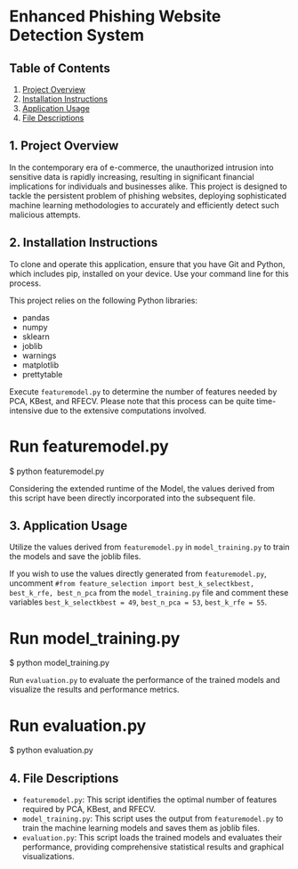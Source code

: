 # Enhanced Phishing Website Detection System

## Table of Contents
1. [Project Overview](#project-overview)
2. [Installation Instructions](#installation-instructions)
3. [Application Usage](#application-usage)
4. [File Descriptions](#file-descriptions)

<a name="project-overview"></a>
## 1. Project Overview
In the contemporary era of e-commerce, the unauthorized intrusion into sensitive data is rapidly increasing, resulting in significant financial implications for individuals and businesses alike. This project is designed to tackle the persistent problem of phishing websites, deploying sophisticated machine learning methodologies to accurately and efficiently detect such malicious attempts.

<a name="installation-instructions"></a>
## 2. Installation Instructions
To clone and operate this application, ensure that you have Git and Python, which includes pip, installed on your device. Use your command line for this process.

This project relies on the following Python libraries:
- pandas
- numpy
- sklearn
- joblib
- warnings
- matplotlib
- prettytable

Execute `featuremodel.py` to determine the number of features needed by PCA, KBest, and RFECV. Please note that this process can be quite time-intensive due to the extensive computations involved.

# Run featuremodel.py
$ python featuremodel.py

Considering the extended runtime of the Model, the values derived from this script have been directly incorporated into the subsequent file.

<a name="application-usage"></a>
## 3. Application Usage
Utilize the values derived from `featuremodel.py` in `model_training.py` to train the models and save the joblib files.

If you wish to use the values directly generated from `featuremodel.py`, uncomment `#from feature_selection import best_k_selectkbest, best_k_rfe, best_n_pca` from the `model_training.py` file and comment these variables `best_k_selectkbest = 49`, `best_n_pca = 53`, `best_k_rfe = 55`.

# Run model_training.py
$ python model_training.py


Run `evaluation.py` to evaluate the performance of the trained models and visualize the results and performance metrics.

# Run evaluation.py
$ python evaluation.py


<a name="file-descriptions"></a>
## 4. File Descriptions
- `featuremodel.py`: This script identifies the optimal number of features required by PCA, KBest, and RFECV.
- `model_training.py`: This script uses the output from `featuremodel.py` to train the machine learning models and saves them as joblib files.
- `evaluation.py`: This script loads the trained models and evaluates their performance, providing comprehensive statistical results and graphical visualizations.

